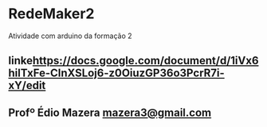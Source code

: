 # RedeMaker2
Atividade com arduino da formação 2
## linke<https://docs.google.com/document/d/1iVx6hilTxFe-CInXSLoj6-z0OiuzGP36o3PcrR7i-xY/edit>
## Profº Édio Mazera <mazera3@gmail.com>
